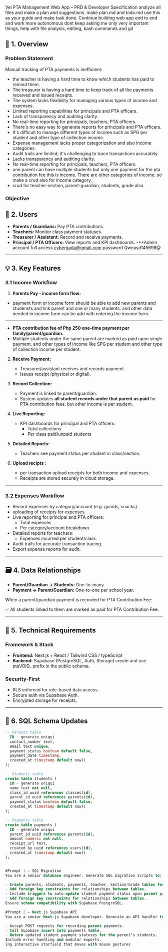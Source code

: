  Vel PTA Management Web App – PRD & Developer Specification
analyze all files and make a  plan and suggestions. make plan.md and todo.md use this as your guide and make task done. Continue building web app end to end and work more autonomous dont keep  asking me only very important things, help with file analysis, editing, bash commands and  git
## 📌 1. Overview

### **Problem Statement**

Manual tracking of PTA payments is inefficient:

- the teacher is having a hard time to know which students has paid to remind them.
- The treasurer is having a hard time to keep track of all the payments received and issued receipts.
- The system lacks flexibility for managing various types of income and expenses.
- Limited reporting capabilities for principals and PTA officers.
- Lack of transparency and auditing clarity.
- No real-time reporting for principals, teachers, PTA officers.
- There's no easy way to generate reports for principals and PTA officers.
- It's difficult to manage different types of income such as SPG per student and other type of collection income.
- Expense management lacks proper categorization and also income categories.
- Audit trails are limited; it's challenging to trace transactions accurately.
- Lacks transparency and auditing clarity.
- No real-time reporting for principals, teachers, PTA officers.
- one parent can have multiple students but only one payment for the pta contribution fee this is income.   There are other categories of income. so make a crud also for income category.
- crud for teacher-section, parent-guardian, students, grade also.


### **Objective**


## 👥 2. Users

- **Parents / Guardians:** Pay PTA contributions.  
- **Teachers:** Monitor class payment statuses.  
- **Treasurer / Assistant:** Record and receive payments.  
- **Principal / PTA Officers:** View reports and KPI dashboards.
-**Admin account full access cybergada@gmail.com password Qweasd145698@

---

## 💡 3. Key Features

### **3.1 Income Workflow**

1. **Parents Pay - income form flow:**  
  - payment form or income form should be able to add new parents and studensts and link parent and one or many students. and other data needed in income form can be add with entering the income form.
---
   - **PTA contribution fee of Php 250 one-time payment per family/parent/guardian.**
   - Multiple students under the same parent are marked as paid upon single payment.
   and other types of income like SPG per student and other type of collection income per student.

2. **Receive Payment:**  
   - Treasurer/assistant receives and records payment.
   - Issues receipt (physical or digital).

3. **Record Collection:**  
   - Payment is linked to parent/guardian.  
   - System updates **all student records under that parent as paid** for PTA contribution fees. but other income is per student.

4. **Live Reporting:**  
   - KPI dashboards for principal and PTA officers:
     - Total collections
     - Per class paid/unpaid students

5. **Detailed Reports:**  
   - Teachers see payment status per student in class/section.

6. **Upload recipts :**
   - per transaction upload receipts for both income and expenses.
   - Receipts are stored securely in cloud storage.

---

### **3.2 Expenses Workflow**

- Record expenses by category/account (e.g. guards, snacks).
- uploading of receipts for expenses.
- Live reporting for principal and PTA officers:
  - Total expenses
  - Per category/account breakdown
- Detailed reports for teachers:
  - Expenses incurred per student/class.
- Audit trails for accurate transaction tracing.
- Export expense reports for audit.

---

## 🗃️ 4. Data Relationships

- **Parent/Guardian → Students:** One-to-many.
- **Payment → Parent/Guardian:** One-to-one per school year.

When a parent/guardian payment is recorded for PTA Contribution Fee:

✅ All students linked to them are marked as paid for PTA Contribution Fee.

---

## 🔐 5. Technical Requirements

### **Framework & Stack**

- **Frontend:** Next.js + React / Tailwind CSS / typeScript
- **Backend:** Supabase (PostgreSQL, Auth, Storage) create and use ptaVOID_ prefix in the public schema.


### **Security-First**

- RLS enforced for role-based data access.  
- Secure auth via Supabase Auth.  
- Encrypted storage for receipts.

---

## 📝 6. SQL Schema Updates

```sql
-- Parents table
  ID - generate uniqui 
  contact_number text,
  email text unique,
  payment_status boolean default false,
  payment_date timestamp,
  created_at timestamp default now()
);

-- Students table
create table students (
  ID - generate uniqui
  name text not null,
  class_id uuid references classes(id),
  parent_id uuid references parents(id),
  payment_status boolean default false,
  created_at timestamp default now()
);

-- Payments table
create table payments (
  ID - generate uniqui
  parent_id uuid references parents(id),
  amount numeric not null,
  receipt_url text,
  created_by uuid references users(id),
  created_at timestamp default now()
);


#Prompt 1 – SQL Migration
You are a senior database engineer. Generate SQL migration scripts to:

- Create parents, students, payments, teacher, Section/Grade tables for PTA Contribution Fees.
- Add foreign key constraints for relationships between tables.
- Include triggers to auto-update student payment status upon parent payment record for PTA Contribution Fees.
- Add foreign key constraints for relationships between tables.
Ensure schema compatibility with Supabase PostgreSQL.

#Prompt 2 – Next.js Supabase API
You are a senior Next.js Supabase developer. Generate an API handler to:

- Accept POST requests for recording parent payments.
- Call Supabase insert into payments table.
- Return updated student payment statuses for the parent’s students.
Include error handling and modular exports.
ing interactive starfield that moves with mouse gestures